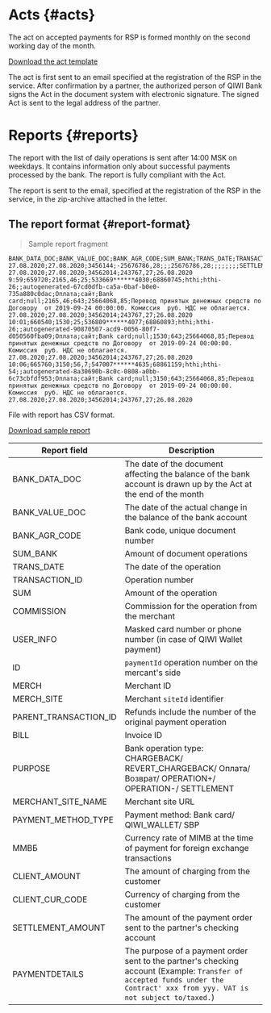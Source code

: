 # Acts {#acts}

The act on accepted payments for RSP is formed monthly on the second working day of the month. 

[Download the act template](/downloads/act_template.docx)

The act is first sent to an email specified at the registration of the RSP in the service. After confirmation by a partner, the authorized person of QIWI Bank signs the Act in the document system with electronic signature. The signed Act is sent to the legal address of the partner. 

# Reports {#reports}

The report with the list of daily operations is sent after 14:00 MSK on weekdays. It contains information only about successful payments processed by the bank. The report is fully compliant with the Act.

The report is sent to the email, specified at the registration of the RSP in the service, in the zip-archive attached in the letter.

## The report format {#report-format}

> Sample report fragment

~~~shell
BANK_DATA_DOC;BANK_VALUE_DOC;BANK_AGR_CODE;SUM_BANK;TRANS_DATE;TRANSACTION_ID;SUM;COMMISSION;USER_INFO;ID;MERCH;MERCH_SITE;PARENT_TRANSACTION_ID;BILL;PURPOSE;MERCHANT_SITE_NAME;PAYMENT_METHOD_TYPE;ММВБ;CLIENT_AMOUNT;CLIENT_CUR_CODE;SETTLEMENT_AMOUNT;PAYMENTDETAILS
27.08.2020;27.08.2020;3456144;-25676786,28;;;25676786,28;;;;;;;;SETTLEMENT;;;null;;;;
27.08.2020;27.08.2020;34562014;243767,27;26.08.2020 9:59;659720;2165,46;25;533669******4030;68860745;hthi;hthi-26;;autogenerated-67cd0dfb-ca5a-0baf-b0e0-735a880c0dac;Оплата;сайт;Bank card;null;2165,46;643;25664068,85;Перевод принятых денежных средств по Договору  от 2019-09-24 00:00:00. Комиссия  руб. НДС не облагается.
27.08.2020;27.08.2020;34562014;243767,27;26.08.2020 10:01;660540;1530;25;536809******4077;68860893;hthi;hthi-26;;autogenerated-90870507-acd9-0056-80f7-d050560fba09;Оплата;сайт;Bank card;null;1530;643;25664068,85;Перевод принятых денежных средств по Договору  от 2019-09-24 00:00:00. Комиссия  руб. НДС не облагается.
27.08.2020;27.08.2020;34562014;243767,27;26.08.2020 10:06;665760;3150;56,7;547007******4635;68861159;hthi;hthi-54;;autogenerated-8a30690b-8c0c-0808-a0bb-6c73cbfdf953;Оплата;сайт;Bank card;null;3150;643;25664068,85;Перевод принятых денежных средств по Договору  от 2019-09-24 00:00:00. Комиссия  руб. НДС не облагается.
27.08.2020;27.08.2020;34562014;243767,27;26.08.2020 
~~~

File with report has CSV format.

[Download sample report](/downloads/report_sample_20201101_merchant_XXX.csv)

Report field | Description
---|-----
BANK_DATA_DOC  | The date of the document affecting the balance of the bank account is drawn up by the Act at the end of the month
BANK_VALUE_DOC  | The date of the actual change in the balance of the bank account
BANK_AGR_CODE | Bank code, unique document number
SUM_BANK | Amount of document operations
TRANS_DATE | The date of the operation
TRANSACTION_ID | Operation number
SUM | Amount of the operation
COMMISSION | Commission for the operation from the merchant
USER_INFO | Masked card number or phone number (in case of QIWI Wallet payment)
ID | `paymentId` operation number on the mercant's side
MERCH | Merchant ID
MERCH_SITE | Merchant `siteId` identifier
PARENT_TRANSACTION_ID | Refunds include the number of the original payment operation
BILL | Invoice ID
PURPOSE | Bank operation type: CHARGEBACK/ REVERT_CHARGEBACK/ Оплата/ Возврат/ OPERATION+/ OPERATION-/ SETTLEMENT
MERCHANT_SITE_NAME | Merchant site URL
PAYMENT_METHOD_TYPE | Payment method: Bank card/ QIWI_WALLET/ SBP
ММВБ  | Currency rate of MIMB at the time of payment for foreign exchange transactions
CLIENT_AMOUNT | The amount of charging from the customer
CLIENT_CUR_CODE | Currency of charging from the customer
SETTLEMENT_AMOUNT | The amount of the payment order sent to the partner's checking account
PAYMENTDETAILS | The purpose of a payment order sent to the partner's checking account  (Example: `Transfer of accepted funds under the Contract' xxx from yyy. VAT is not subject to/taxed.`)
